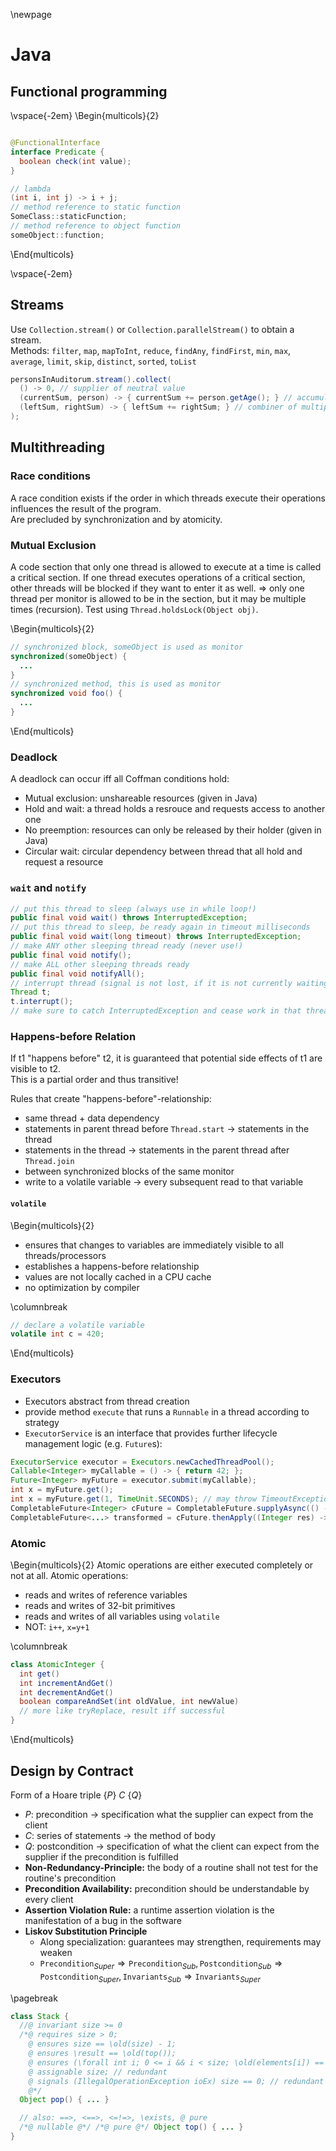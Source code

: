 \newpage

# Java

## Functional programming

\vspace{-2em}
\Begin{multicols}{2}
```java

@FunctionalInterface
interface Predicate {
  boolean check(int value);
}

// lambda
(int i, int j) -> i + j;
// method reference to static function
SomeClass::staticFunction;
// method reference to object function
someObject::function;
```
\End{multicols}

\vspace{-2em}
## Streams

Use `Collection.stream()` or `Collection.parallelStream()` to obtain a stream.  
Methods: `filter`, `map`, `mapToInt`, `reduce`, `findAny`, `findFirst`, `min`, `max`, `average`, `limit`, `skip`, `distinct`, `sorted`, `toList`

```java
personsInAuditorum.stream().collect(
  () -> 0, // supplier of neutral value
  (currentSum, person) -> { currentSum += person.getAge(); } // accumulator of acc and elem
  (leftSum, rightSum) -> { leftSum += rightSum; } // combiner of multiple accs (for parallel)
);
```

## Multithreading
### Race conditions
A race condition exists if the order in which threads execute their operations influences the result of the program.  
Are precluded by synchronization and by atomicity.

### Mutual Exclusion
A code section that only one thread is allowed to execute at a time is called a critical section.
If one thread executes operations of a critical section, other threads will be blocked if they want to enter it as well.
$\Rightarrow$ only one thread per monitor is allowed to be in the section, but it may be multiple times (recursion).
Test using `Thread.holdsLock(Object obj)`.

\Begin{multicols}{2}
```java
// synchronized block, someObject is used as monitor
synchronized(someObject) {
  ...
}
// synchronized method, this is used as monitor
synchronized void foo() {
  ...
}
```
\End{multicols}

### Deadlock

A deadlock can occur iff all Coffman conditions hold:

- Mutual exclusion: unshareable resources (given in Java)
- Hold and wait: a thread holds a resrouce and requests access to another one
- No preemption: resources can only be released by their holder (given in Java)
- Circular wait: circular dependency between thread that all hold and request a resource

### `wait` and `notify`

```java
// put this thread to sleep (always use in while loop!)
public final void wait() throws InterruptedException;
// put this thread to sleep, be ready again in timeout milliseconds
public final void wait(long timeout) throws InterruptedException;
// make ANY other sleeping thread ready (never use!)
public final void notify();
// make ALL other sleeping threads ready
public final void notifyAll();
// interrupt thread (signal is not lost, if it is not currently waiting)
Thread t;
t.interrupt();
// make sure to catch InterruptedException and cease work in that thread!
```

<!-- ### Java Thread Lifecycle
![](image.png){ width=50% } -->

### Happens-before Relation

If t1 "happens before" t2, it is guaranteed that potential side effects of t1 are visible to t2.  
This is a partial order and thus transitive!

Rules that create "happens-before"-relationship:

- same thread + data dependency
- statements in parent thread before `Thread.start` -> statements in the thread
- statements in the thread -> statements in the parent thread after `Thread.join`
- between synchronized blocks of the same monitor
- write to a volatile variable -> every subsequent read to that variable

#### `volatile`
\Begin{multicols}{2}
- ensures that changes to variables are immediately visible to all threads/processors
- establishes a happens-before relationship
- values are not locally cached in a CPU cache
- no optimization by compiler

\columnbreak
```java
// declare a volatile variable
volatile int c = 420;
```
\End{multicols}

### Executors

- Executors abstract from thread creation
- provide method `execute` that runs a `Runnable` in a thread according to strategy
- `ExecutorService` is an interface that provides further lifecycle management logic (e.g. `Future`s):

```java
ExecutorService executor = Executors.newCachedThreadPool();
Callable<Integer> myCallable = () -> { return 42; };
Future<Integer> myFuture = executor.submit(myCallable);
int x = myFuture.get();
int x = myFuture.get(1, TimeUnit.SECONDS); // may throw TimeoutException
CompletableFuture<Integer> cFuture = CompletableFuture.supplyAsync(() -> ...);
CompletableFuture<...> transformed = cFuture.thenApply((Integer res) -> ...).thenApply(...);
```

### Atomic

\Begin{multicols}{2}
Atomic operations are either executed completely or not at all. Atomic operations:

- reads and writes of reference variables
- reads and writes of 32-bit primitives
- reads and writes of all variables using `volatile`
- NOT: `i++`, `x=y+1`

\columnbreak
```java
class AtomicInteger {
  int get()
  int incrementAndGet()
  int decrementAndGet()
  boolean compareAndSet(int oldValue, int newValue)
  // more like tryReplace, result iff successful
}
```
\End{multicols}

<!-- Akka is not relevant this year -->

## Design by Contract
Form of a Hoare triple $\{P\}\ C\ \{Q\}$

- $P$: precondition $\rightarrow$ specification what the supplier can expect from the client
- $C$: series of statements $\rightarrow$ the method of body
- $Q$: postcondition $\rightarrow$ specification of what the client can expect from the supplier if the precondition is fulfilled
- **Non-Redundancy-Principle:** the body of a routine shall not test for the routine's precondition
- **Precondition Availability:** precondition should be understandable by every client
- **Assertion Violation Rule:** a runtime assertion violation is the manifestation of a bug in the software
- **Liskov Substitution Principle**
  - Along specialization: guarantees may strengthen, requirements may weaken
  - $\texttt{Precondition}_{Super} \Rightarrow \texttt{Precondition}_{Sub}, 
    \texttt{Postcondition}_{Sub} \Rightarrow \texttt{Postcondition}_{Super}, 
    \texttt{Invariants}_{Sub} \Rightarrow \texttt{Invariants}_{Super}$

\pagebreak
```java
class Stack {
  //@ invariant size >= 0
  /*@ requires size > 0;
    @ ensures size == \old(size) - 1;
    @ ensures \result == \old(top());
    @ ensures (\forall int i; 0 <= i && i < size; \old(elements[i]) == elements[i]);
    @ assignable size; // redundant
    @ signals (IllegalOperationException ioEx) size == 0; // redundant
    @*/
  Object pop() { ... }

  // also: ==>, <==>, <=!=>, \exists, @ pure
  /*@ nullable @*/ /*@ pure @*/ Object top() { ... }
}
```

